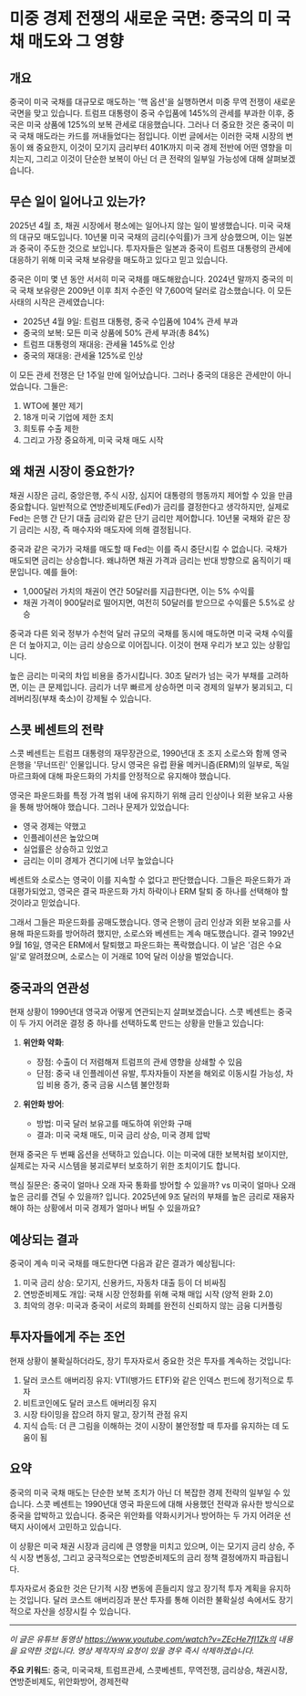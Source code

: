 # 미중 경제 전쟁의 새로운 국면: 중국의 미 국채 매도와 그 영향

## 개요

중국이 미국 국채를 대규모로 매도하는 '핵 옵션'을 실행하면서 미중 무역 전쟁이 새로운 국면을 맞고 있습니다. 트럼프 대통령이 중국 수입품에 145%의 관세를 부과한 이후, 중국은 미국 상품에 125%의 보복 관세로 대응했습니다. 그러나 더 중요한 것은 중국이 미국 국채 매도라는 카드를 꺼내들었다는 점입니다. 이번 글에서는 이러한 국채 시장의 변동이 왜 중요한지, 이것이 모기지 금리부터 401K까지 미국 경제 전반에 어떤 영향을 미치는지, 그리고 이것이 단순한 보복이 아닌 더 큰 전략의 일부일 가능성에 대해 살펴보겠습니다.

## 무슨 일이 일어나고 있는가?

2025년 4월 초, 채권 시장에서 평소에는 일어나지 않는 일이 발생했습니다. 미국 국채의 대규모 매도입니다. 10년물 미국 국채의 금리(수익률)가 크게 상승했으며, 이는 일본과 중국이 주도한 것으로 보입니다. 투자자들은 일본과 중국이 트럼프 대통령의 관세에 대응하기 위해 미국 국채 보유량을 매도하고 있다고 믿고 있습니다.

중국은 이미 몇 년 동안 서서히 미국 국채를 매도해왔습니다. 2024년 말까지 중국의 미국 국채 보유량은 2009년 이후 최저 수준인 약 7,600억 달러로 감소했습니다. 이 모든 사태의 시작은 관세였습니다:

- 2025년 4월 9일: 트럼프 대통령, 중국 수입품에 104% 관세 부과
- 중국의 보복: 모든 미국 상품에 50% 관세 부과(총 84%)
- 트럼프 대통령의 재대응: 관세율 145%로 인상
- 중국의 재대응: 관세율 125%로 인상

이 모든 관세 전쟁은 단 1주일 만에 일어났습니다. 그러나 중국의 대응은 관세만이 아니었습니다. 그들은:

1. WTO에 불만 제기
2. 18개 미국 기업에 제한 조치
3. 희토류 수출 제한
4. 그리고 가장 중요하게, 미국 국채 매도 시작

## 왜 채권 시장이 중요한가?

채권 시장은 금리, 중앙은행, 주식 시장, 심지어 대통령의 행동까지 제어할 수 있을 만큼 중요합니다. 일반적으로 연방준비제도(Fed)가 금리를 결정한다고 생각하지만, 실제로 Fed는 은행 간 단기 대출 금리와 같은 단기 금리만 제어합니다. 10년물 국채와 같은 장기 금리는 시장, 즉 매수자와 매도자에 의해 결정됩니다.

중국과 같은 국가가 국채를 매도할 때 Fed는 이를 즉시 중단시킬 수 없습니다. 국채가 매도되면 금리는 상승합니다. 왜냐하면 채권 가격과 금리는 반대 방향으로 움직이기 때문입니다. 예를 들어:

- 1,000달러 가치의 채권이 연간 50달러를 지급한다면, 이는 5% 수익률
- 채권 가격이 900달러로 떨어지면, 여전히 50달러를 받으므로 수익률은 5.5%로 상승

중국과 다른 외국 정부가 수천억 달러 규모의 국채를 동시에 매도하면 미국 국채 수익률은 더 높아지고, 이는 금리 상승으로 이어집니다. 이것이 현재 우리가 보고 있는 상황입니다.

높은 금리는 미국의 차입 비용을 증가시킵니다. 30조 달러가 넘는 국가 부채를 고려하면, 이는 큰 문제입니다. 금리가 너무 빠르게 상승하면 미국 경제의 일부가 붕괴되고, 디레버리징(부채 축소)이 강제될 수 있습니다.

## 스콧 베센트의 전략

스콧 베센트는 트럼프 대통령의 재무장관으로, 1990년대 초 조지 소로스와 함께 영국 은행을 '무너뜨린' 인물입니다. 당시 영국은 유럽 환율 메커니즘(ERM)의 일부로, 독일 마르크화에 대해 파운드화의 가치를 안정적으로 유지해야 했습니다.

영국은 파운드화를 특정 가격 범위 내에 유지하기 위해 금리 인상이나 외환 보유고 사용을 통해 방어해야 했습니다. 그러나 문제가 있었습니다:

- 영국 경제는 약했고
- 인플레이션은 높았으며
- 실업률은 상승하고 있었고
- 금리는 이미 경제가 견디기에 너무 높았습니다

베센트와 소로스는 영국이 이를 지속할 수 없다고 판단했습니다. 그들은 파운드화가 과대평가되었고, 영국은 결국 파운드화 가치 하락이나 ERM 탈퇴 중 하나를 선택해야 할 것이라고 믿었습니다.

그래서 그들은 파운드화를 공매도했습니다. 영국 은행이 금리 인상과 외환 보유고를 사용해 파운드화를 방어하려 했지만, 소로스와 베센트는 계속 매도했습니다. 결국 1992년 9월 16일, 영국은 ERM에서 탈퇴했고 파운드화는 폭락했습니다. 이 날은 '검은 수요일'로 알려졌으며, 소로스는 이 거래로 10억 달러 이상을 벌었습니다.

## 중국과의 연관성

현재 상황이 1990년대 영국과 어떻게 연관되는지 살펴보겠습니다. 스콧 베센트는 중국이 두 가지 어려운 결정 중 하나를 선택하도록 만드는 상황을 만들고 있습니다:

1. **위안화 약화**:

   - 장점: 수출이 더 저렴해져 트럼프의 관세 영향을 상쇄할 수 있음
   - 단점: 중국 내 인플레이션 유발, 투자자들이 자본을 해외로 이동시킬 가능성, 차입 비용 증가, 중국 금융 시스템 불안정화

2. **위안화 방어**:
   - 방법: 미국 달러 보유고를 매도하여 위안화 구매
   - 결과: 미국 국채 매도, 미국 금리 상승, 미국 경제 압박

현재 중국은 두 번째 옵션을 선택하고 있습니다. 이는 미국에 대한 보복처럼 보이지만, 실제로는 자국 시스템을 붕괴로부터 보호하기 위한 조치이기도 합니다.

핵심 질문은: 중국이 얼마나 오래 자국 통화를 방어할 수 있을까? vs 미국이 얼마나 오래 높은 금리를 견딜 수 있을까? 입니다. 2025년에 9조 달러의 부채를 높은 금리로 재융자해야 하는 상황에서 미국 경제가 얼마나 버틸 수 있을까요?

## 예상되는 결과

중국이 계속 미국 국채를 매도한다면 다음과 같은 결과가 예상됩니다:

1. 미국 금리 상승: 모기지, 신용카드, 자동차 대출 등이 더 비싸짐
2. 연방준비제도 개입: 국채 시장 안정화를 위해 국채 매입 시작 (양적 완화 2.0)
3. 최악의 경우: 미국과 중국이 서로의 화폐를 완전히 신뢰하지 않는 금융 디커플링

## 투자자들에게 주는 조언

현재 상황이 불확실하더라도, 장기 투자자로서 중요한 것은 투자를 계속하는 것입니다:

1. 달러 코스트 애버리징 유지: VTI(뱅가드 ETF)와 같은 인덱스 펀드에 정기적으로 투자
2. 비트코인에도 달러 코스트 애버리징 유지
3. 시장 타이밍을 잡으려 하지 말고, 장기적 관점 유지
4. 지식 습득: 더 큰 그림을 이해하는 것이 시장이 불안정할 때 투자를 유지하는 데 도움이 됨

## 요약

중국의 미국 국채 매도는 단순한 보복 조치가 아닌 더 복잡한 경제 전략의 일부일 수 있습니다. 스콧 베센트는 1990년대 영국 파운드에 대해 사용했던 전략과 유사한 방식으로 중국을 압박하고 있습니다. 중국은 위안화를 약화시키거나 방어하는 두 가지 어려운 선택지 사이에서 고민하고 있습니다.

이 상황은 미국 채권 시장과 금리에 큰 영향을 미치고 있으며, 이는 모기지 금리 상승, 주식 시장 변동성, 그리고 궁극적으로는 연방준비제도의 금리 정책 결정에까지 파급됩니다.

투자자로서 중요한 것은 단기적 시장 변동에 흔들리지 않고 장기적 투자 계획을 유지하는 것입니다. 달러 코스트 애버리징과 분산 투자를 통해 이러한 불확실성 속에서도 장기적으로 자산을 성장시킬 수 있습니다.

---

_이 글은 유튜브 동영상 https://www.youtube.com/watch?v=ZEcHe7fI1Zk의 내용을 요약한 것입니다. 영상 제작자의 요청이 있을 경우 즉시 삭제하겠습니다._

**주요 키워드**: 중국, 미국국채, 트럼프관세, 스콧베센트, 무역전쟁, 금리상승, 채권시장, 연방준비제도, 위안화방어, 경제전략
